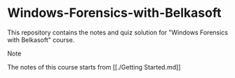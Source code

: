 # Windows-Forensics-with-Belkasoft
This repository contains the notes and quiz solution for "Windows Forensics with Belkasoft" course. 

> [!NOTE]
> The notes of this course starts from [[./Getting Started.md]]
